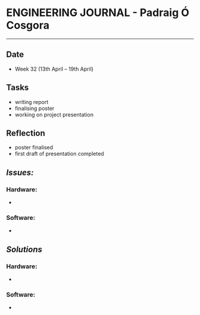 
# **ENGINEERING JOURNAL - Padraig Ó Cosgora**
----------------------------------------------------------------------

## **Date**
-	Week 32 (13th April – 19th April)

## **Tasks**
- writing report 
- finalising poster
- working on project presentation

## **Reflection**
- poster finalised
- first draft of presentation completed

## **_Issues:_**

### **Hardware:**
-	

### **Software:**
-	

## **_Solutions_**

### **Hardware:**
-	


### **Software:**
-	
